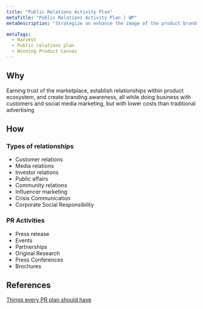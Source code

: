 ```yaml
---
title: "Public Relations Activity Plan"
metaTitle: "Public Relations Activity Plan | WP"
metaDescription: "Strategize on enhance the image of the product brand and focus on influential media strategies."

metaTags:
  - Harvest
  - Public relations plan
  - Winning Product Canvas
---
```


## Why
Earning trust of the marketplace, establish relationships within product ecosystem, and create branding awareness, all while doing business with customers and social media marketing, but with lower costs than traditional advertising

## How

### Types of relationships
- Customer relations
- Media relations
- Investor relations
- Public affairs
- Community relations
- Influencer marketing
- Crisis Communication
- Corporate Social Responsibility

### PR Activities
- Press release
- Events
- Partnerships
- Original Research
- Press Conferences
- Brochures

## References
[Things every PR plan should have](https://www.axiapr.com/blog/5-things-every-pr-plan-should-have)
